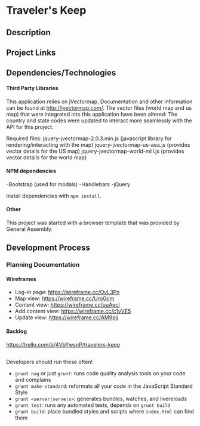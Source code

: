 # Traveler's Keep

## Description


## Project Links


## Dependencies/Technologies

  #### Third Party Libraries
  This application relies on jVectormap. Documentation and other information can be found at http://jvectormap.com/. The vector files (world map and us map) that were integrated into this application have been altered: The country and state codes were updated to interact more seamlessly with the API for this project.

  Required files:
  jquery-jvectormap-2.0.3.min.js (javascript library for rendering/interacting with the map)
  jquery-jvectormap-us-aea.js (provides vector details for the US map)
  jquery-jvectormap-world-mill.js (provides vector details for the world map)

  #### NPM dependencies
  -Bootstrap (used for modals)
  -Handlebars
  -jQuery

  Install dependencies with `npm install`.

  #### Other
  This project was started with a browser template that was provided by General Assembly.

## Development Process

### Planning Documentation

#### Wireframes
- Log-in page: https://wireframe.cc/OvL3Pn
- Map view: https://wireframe.cc/UroGcm
- Content view: https://wireframe.cc/uuAecI
- Add content view: https://wireframe.cc/c1vVE5
- Update view: https://wireframe.cc/AM9pjj

#### Backlog
https://trello.com/b/4VbYwsnP/travelers-keep

##

Developers should run these often!

-   `grunt nag` or just `grunt`: runs code quality analysis tools on your code
    and complains
-   `grunt make-standard`: reformats all your code in the JavaScript Standard Style
-   `grunt <server|serve|s>`: generates bundles, watches, and livereloads
-   `grunt test`: runs any automated tests, depends on `grunt build`
-   `grunt build`: place bundled styles and scripts where `index.html` can find
    them

##
